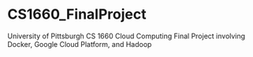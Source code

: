 # CS1660_FinalProject
University of Pittsburgh CS 1660 Cloud Computing Final Project involving Docker, Google Cloud Platform, and Hadoop

